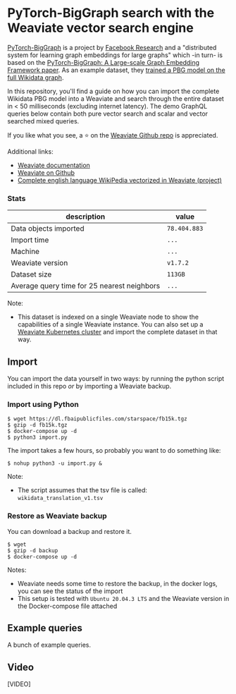 # PyTorch-BigGraph search with the Weaviate vector search engine

[PyTorch-BigGraph](https://github.com/facebookresearch/PyTorch-BigGraph) is a project by [Facebook Research](https://research.fb.com/) and a "distributed system for learning graph embeddings for large graphs" which -in turn- is based on the [PyTorch-BigGraph: A Large-scale Graph Embedding Framework paper](https://mlsys.org/Conferences/2019/doc/2019/71.pdf). As an example dataset, they [trained a PBG model on the full Wikidata graph](https://github.com/facebookresearch/PyTorch-BigGraph#pre-trained-embeddings).

In this repository, you'll find a guide on how you can import the complete Wikidata PBG model into a Weaviate and search through the entire dataset in < 50 milliseconds (excluding internet latency). The demo GraphQL queries below contain both pure vector search and scalar and vector searched mixed queries.

If you like what you see, a ⭐ on the [Weaviate Github repo](https://github.com/semi-technologies/weaviate/stargazers) is appreciated.

Additional links:

* [Weaviate documentation](https://www.semi.technology/developers/weaviate/current/)
* [Weaviate on Github](https://github.com/semi-technologies/weaviate)
* [Complete english language WikiPedia vectorized in Weaviate (project)](#)

### Stats

| description | value |
| --- | --- |
| Data objects imported | `78.404.883` |
| Import time | `...` |
| Machine | `...` | 
| Weaviate version | `v1.7.2` |
| Dataset size | `113GB` |
| Average query time for 25 nearest neighbors | `...` |

Note:

* This dataset is indexed on a single Weaviate node to show the capabilities of a single Weaviate instance. You can also set up a [Weaviate Kubernetes cluster](https://www.semi.technology/developers/weaviate/current/getting-started/installation.html#kubernetes-k8s) and import the complete dataset in that way.

## Import

You can import the data yourself in two ways: by running the python script included in this repo _or_ by importing a Weaviate backup.

### Import using Python

```
$ wget https://dl.fbaipublicfiles.com/starspace/fb15k.tgz
$ gzip -d fb15k.tgz
$ docker-compose up -d
$ python3 import.py
```

The import takes a few hours, so probably you want to do something like:

```
$ nohup python3 -u import.py &
```

Note:

* The script assumes that the tsv file is called: `wikidata_translation_v1.tsv`

### Restore as Weaviate backup

You can download a backup and restore it.

```
$ wget 
$ gzip -d backup
$ docker-compose up -d
```

Notes:

* Weaviate needs some time to restore the backup, in the docker logs, you can see the status of the import
* This setup is tested with `Ubuntu 20.04.3 LTS` and the Weaviate version in the Docker-compose file attached

## Example queries

A bunch of example queries.

## Video

[VIDEO]